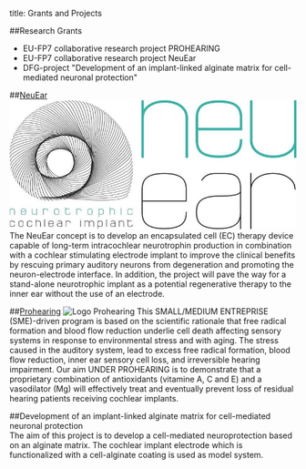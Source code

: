 title: Grants and Projects


##Research Grants

* EU-FP7 collaborative research project PROHEARING
* EU-FP7 collaborative research project NeuEar
* DFG-project "Development of an implant-linked alginate matrix for cell-mediated neuronal protection"    


##[NeuEar](http://www.neuear.eu) ![Logo NeuEar](Neuear.jpg)
The NeuEar concept is to develop an encapsulated cell (EC) therapy device capable of long-term intracochlear neurotrophin
production in combination with a cochlear stimulating electrode implant to improve the clinical benefits by rescuing 
primary auditory neurons from degeneration and promoting the neuron-electrode interface. In addition, the project will
pave the way for a stand-alone neurotrophic implant as a potential regenerative therapy to the inner ear without the use 
of an electrode. 

##[Prohearing](http://www.prohearing.eu) ![Logo Prohearing](Prohearing.jpg)
This SMALL/MEDIUM ENTREPRISE (SME)-driven program is based on the scientific rationale that free radical formation and blood
flow reduction underlie cell death affecting sensory systems in response to environmental stress and with aging. 
The stress caused in the auditory system, lead to excess free radical formation, blood flow reduction, inner ear sensory cell loss, and irreversible hearing impairment.
Our aim UNDER PROHEARING is to demonstrate that a proprietary combination of antioxidants (vitamine A, C and E) and a 
vasodilator (Mg) will effectively treat and eventually prevent loss of residual hearing patients receiving cochlear implants.

##Development of an implant-linked alginate matrix for cell-mediated neuronal protection  
The aim of this project is to develop a cell-mediated neuroprotection based on an alginate matrix. The cochlear implant electrode which is functionalized with a cell-alginate coating is used as model system.

